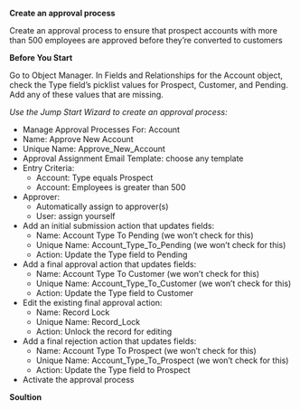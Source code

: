 <b> Create an approval process </b>
<p> Create an approval process to ensure that prospect accounts with more than 500 employees are approved before they’re converted to customers </p>

<b> Before You Start </b>
<p> Go to Object Manager. In Fields and Relationships for the Account object, check the Type field’s picklist values for Prospect, Customer, and Pending. Add any of these values that are missing. </p>

<i> Use the Jump Start Wizard to create an approval process: </i>
* Manage Approval Processes For: Account
* Name: Approve New Account
* Unique Name: Approve_New_Account
* Approval Assignment Email Template: choose any template
* Entry Criteria:
  * Account: Type equals Prospect
  * Account: Employees is greater than 500
* Approver:
  * Automatically assign to approver(s)
  * User: assign yourself
* Add an initial submission action that updates fields:
  * Name: Account Type To Pending (we won’t check for this)
  * Unique Name: Account_Type_To_Pending (we won’t check for this)
  * Action: Update the Type field to Pending
* Add a final approval action that updates fields:
  * Name: Account Type To Customer (we won’t check for this)
  * Unique Name: Account_Type_To_Customer (we won’t check for this)
  * Action: Update the Type field to Customer
* Edit the existing final approval action:
  * Name: Record Lock
  * Unique Name: Record_Lock
  * Action: Unlock the record for editing
* Add a final rejection action that updates fields:
  * Name: Account Type To Prospect (we won’t check for this)
  * Unique Name: Account_Type_To_Prospect (we won’t check for this)
  * Action: Update the Type field to Prospect
* Activate the approval process

<b> Soultion </b> <br>

